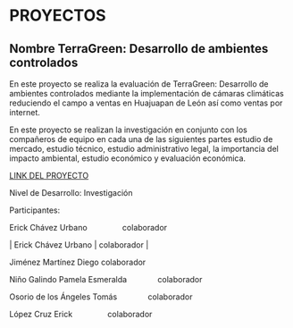 # PROYECTOS


## Nombre **TerraGreen: Desarrollo de ambientes controlados**



En este proyecto se realiza la evaluación de TerraGreen: Desarrollo de ambientes controlados mediante la implementación de cámaras climáticas reduciendo el campo a ventas en Huajuapan de León así como ventas por internet.

En este proyecto se realizan la investigación en conjunto con los compañeros de equipo en cada una de las siguientes partes estudio de mercado, estudio técnico, estudio administrativo legal, la importancia del impacto ambiental, estudio económico y evaluación económica.

[LINK DEL PROYECTO](https://drive.google.com/file/d/1B2amRmLYHrzueNwFi7FCP0GPzkvrNsbW/view?usp=sharing)

Nivel de Desarrollo: Investigación

Participantes:

Erick Chávez Urbano&nbsp;&nbsp;&nbsp;&nbsp;&nbsp;&nbsp;&nbsp;&nbsp;&nbsp;&nbsp;&nbsp;&nbsp;&nbsp;&nbsp;&nbsp;&nbsp;colaborador

| Erick Chávez Urbano |                         colaborador |


Jiménez Martínez Diego <!--         --> colaborador

Niño Galindo Pamela Esmeralda&nbsp;&nbsp;&nbsp;&nbsp;&nbsp;&nbsp;&nbsp;&nbsp;&nbsp;&nbsp;&nbsp;&nbsp;&nbsp;&nbsp;colaborador
 
Osorio de los Ángeles Tomás&nbsp;&nbsp;&nbsp;&nbsp;&nbsp;&nbsp;&nbsp;&nbsp;&nbsp;&nbsp;&nbsp;&nbsp;&nbsp;&nbsp;colaborador

López Cruz Erick&nbsp;&nbsp;&nbsp;&nbsp;&nbsp;&nbsp;&nbsp;&nbsp;&nbsp;&nbsp;&nbsp;&nbsp;&nbsp;&nbsp;&nbsp;&nbsp;colaborador

